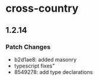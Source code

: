 # cross-country

## 1.2.14

### Patch Changes

- b2d1ae8: added masonry
- typescript fixes"
- 8549278: add type declarations
